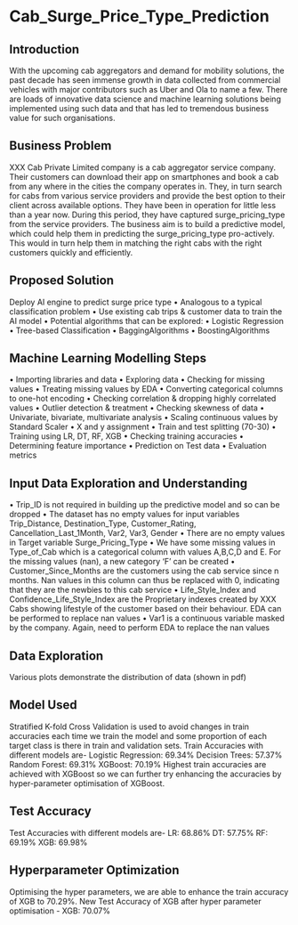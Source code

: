 # Cab_Surge_Price_Type_Prediction
## Introduction
With the upcoming cab aggregators and demand for mobility solutions, the past decade has seen immense growth in data collected from commercial vehicles with major contributors such as Uber and Ola to name a few. There are loads of innovative data science and machine learning solutions being implemented using such data and that has led to tremendous business value for such organisations.

## Business Problem
XXX Cab Private Limited company is a cab aggregator service company. Their customers can download their app on smartphones and book a cab from any where in the cities the company operates in. They, in turn search for cabs from various service providers and provide the best option to their client across available options. They have been in operation for little less than a year now. During this period, they have captured surge_pricing_type from the service providers.
The business aim is to build a predictive model, which could help them in predicting the surge_pricing_type pro-actively. This would in turn help them in matching the right cabs with the right customers quickly and efficiently.

## Proposed Solution
Deploy AI engine to predict surge price type
• Analogous to a typical classification problem
• Use existing cab trips & customer data to train the AI model
• Potential algorithms that can be explored: 
  • Logistic Regression
  • Tree-based Classification
  • BaggingAlgorithms
  • BoostingAlgorithms
  
  ## Machine Learning Modelling Steps
• Importing libraries and data
• Exploring data
• Checking for missing values
• Treating missing values by EDA
• Converting categorical columns to one-hot encoding
• Checking correlation & dropping highly correlated values
• Outlier detection & treatment
• Checking skewness of data
• Univariate, bivariate, multivariate analysis
• Scaling continuous values by Standard Scaler
• X and y assignment
• Train and test splitting (70-30)
• Training using LR, DT, RF, XGB
• Checking training accuracies
• Determining feature importance
• Prediction on Test data
• Evaluation metrics

## Input Data Exploration and Understanding
• Trip_ID is not required in building up the predictive model and so can be dropped
• The dataset has no empty values for input variables Trip_Distance, Destination_Type, Customer_Rating, Cancellation_Last_1Month, Var2, Var3, Gender
• There are no empty values in Target variable Surge_Pricing_Type
• We have some missing values in Type_of_Cab which is a categorical column with values A,B,C,D and E. For the missing values (nan), a new category ‘F’ can be created
• Customer_Since_Months are the customers using the cab service since n months. Nan values in this column can thus be replaced with 0, indicating that they are the newbies to this cab service
• Life_Style_Index and Confidence_Life_Style_Index are the Proprietary indexes created by XXX Cabs showing lifestyle of the customer based on their behaviour. EDA can be performed to replace nan values
• Var1 is a continuous variable masked by the company. Again, need to perform EDA to replace the nan values

## Data Exploration
Various plots demonstrate the distribution of data (shown in pdf)

## Model Used
Stratified K-fold Cross Validation is used to avoid changes in train accuracies each time we train the model and some proportion of each target class is there in train and validation sets.
Train Accuracies with different models are-
Logistic Regression: 69.34%
Decision Trees: 57.37%
Random Forest: 69.31%
XGBoost: 70.19%
Highest train accuracies are achieved with XGBoost so we can further try enhancing the accuracies by hyper-parameter optimisation of XGBoost.

## Test Accuracy
Test Accuracies with different models are-
LR: 68.86%
DT: 57.75%
RF: 69.19%
XGB: 69.98%

## Hyperparameter Optimization
Optimising the hyper parameters, we are able to enhance the train accuracy of XGB to 70.29%.
New Test Accuracy of XGB after hyper parameter optimisation -
XGB: 70.07%
